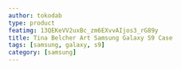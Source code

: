 ```yaml
---
author: tokodab
type: product
featimg: 13QEKeVV2uxBc_zm6EXvvAIjos3_rG89y
title: Tina Belcher Art Samsung Galaxy S9 Case
tags: [samsung, galaxy, s9]
category: [samsung]
---
```

